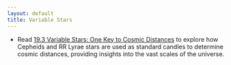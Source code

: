 ```yaml
---
layout: default
title: Variable Stars
---
```


- Read [19.3 Variable Stars: One Key to Cosmic Distances](https://openstax.org/books/astronomy-2e/pages/19-3-variable-stars-one-key-to-cosmic-distances) to explore how Cepheids and RR Lyrae stars are used as standard candles to determine cosmic distances, providing insights into the vast scales of the universe.
